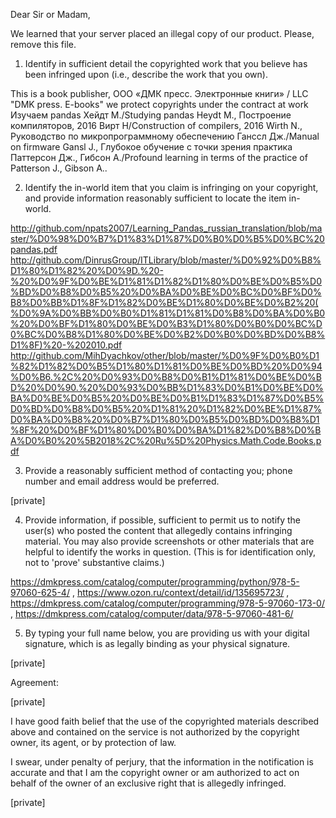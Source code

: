 Dear Sir or Madam,

We learned that your server placed an illegal copy of our product.
Please, remove this file.


1. Identify in sufficient detail the copyrighted work that you believe has been infringed upon (i.e., describe the work that you own).


This is a book publisher, ООО «ДМК пресс. Электронные книги» / LLC "DMK press. E-books" we protect copyrights under the contract at work Изучаем pandas Хейдт М./Studying pandas Heydt M., Построение компиляторов, 2016 Вирт Н/Construction of compilers, 2016 Wirth N., Руководство по микропрограммному обеспечению Ганссл Дж./Manual on firmware Gansl J., Глубокое обучение с точки зрения практика Паттерсон Дж., Гибсон А./Profound learning in terms of the practice of Patterson J., Gibson A..


2. Identify the in-world item that you claim is infringing on your copyright, and provide information reasonably sufficient to locate the item in-world.

http://github.com/npats2007/Learning_Pandas_russian_translation/blob/master/%D0%98%D0%B7%D1%83%D1%87%D0%B0%D0%B5%D0%BC%20pandas.pdf
http://github.com/DinrusGroup/ITLibrary/blob/master/%D0%92%D0%B8%D1%80%D1%82%20%D0%9D.%20-%20%D0%9F%D0%BE%D1%81%D1%82%D1%80%D0%BE%D0%B5%D0%BD%D0%B8%D0%B5%20%D0%BA%D0%BE%D0%BC%D0%BF%D0%B8%D0%BB%D1%8F%D1%82%D0%BE%D1%80%D0%BE%D0%B2%20(%D0%9A%D0%BB%D0%B0%D1%81%D1%81%D0%B8%D0%BA%D0%B0%20%D0%BF%D1%80%D0%BE%D0%B3%D1%80%D0%B0%D0%BC%D0%BC%D0%B8%D1%80%D0%BE%D0%B2%D0%B0%D0%BD%D0%B8%D1%8F)%20-%202010.pdf
http://github.com/MihDyachkov/other/blob/master/%D0%9F%D0%B0%D1%82%D1%82%D0%B5%D1%80%D1%81%D0%BE%D0%BD%20%D0%94%D0%B6.%2C%20%D0%93%D0%B8%D0%B1%D1%81%D0%BE%D0%BD%20%D0%90.%20%D0%93%D0%BB%D1%83%D0%B1%D0%BE%D0%BA%D0%BE%D0%B5%20%D0%BE%D0%B1%D1%83%D1%87%D0%B5%D0%BD%D0%B8%D0%B5%20%D1%81%20%D1%82%D0%BE%D1%87%D0%BA%D0%B8%20%D0%B7%D1%80%D0%B5%D0%BD%D0%B8%D1%8F%20%D0%BF%D1%80%D0%B0%D0%BA%D1%82%D0%B8%D0%BA%D0%B0%20%5B2018%2C%20Ru%5D%20Physics.Math.Code.Books.pdf




3. Provide a reasonably sufficient method of contacting you; phone number and email address would be preferred.

[private]  

4. Provide information, if possible, sufficient to permit us to notify the user(s) who posted the content that allegedly contains infringing material. You may also provide screenshots or other materials that are helpful to identify the works in question. (This is for identification only, not to 'prove' substantive claims.)

https://dmkpress.com/catalog/computer/programming/python/978-5-97060-625-4/ , https://www.ozon.ru/context/detail/id/135695723/ , https://dmkpress.com/catalog/computer/programming/978-5-97060-173-0/ , https://dmkpress.com/catalog/computer/data/978-5-97060-481-6/

5. By typing your full name below, you are providing us with your digital signature, which is as legally binding as your physical signature.

[private]  

Agreement:

[private]  

I have good faith belief that the use of the copyrighted materials described above and contained on the service is not authorized by the copyright owner, its agent, or by protection of law.

I swear, under penalty of perjury, that the information in the notification is accurate and that I am the copyright owner or am authorized to act on behalf of the owner of an exclusive right that is allegedly infringed.


[private]  
